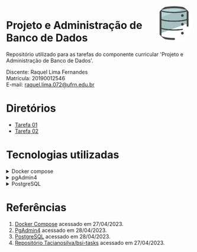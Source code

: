 <div style="display: inline_block"><br>

<img align="right" height="100" style="border-radius:50px;" src="image/image_bd.png">

# Projeto e Administração de Banco de Dados

Repositório utilizado para as tarefas do componente curricular 'Projeto e Administração de Banco de Dados'.
 
Discente: Raquel Lima Fernandes  
Matrícula: 20190012546   
E-mail: raquel.lima.072@ufrn.edu.br

# Diretórios 

* [Tarefa 01](tarefas/t01/tarefa01.md) 
* [Tarefa 02](tarefas/t02/tarefa02.md) 
</div>

# Tecnologias utilizadas

<details>
    <summary>
        <font style="vertical-align: inherit;"> </font>
        <font style="vertical-align: inherit;">Docker compose</font>  
    </summary>
    <br>
    <p>O Docker Compose é uma ferramenta para a criação e execução de múltiplos containers de aplicação. Com o Compose, você pode usar um arquivo do tipo <em>yaml</em> para definir como será o ambiente de sua aplicação e usando um único comando você criará e iniciará todos os serviços definidos.
    <br>
    Para utilizar o docker-compose é necessário seguir três etapas:
    </p>
    <ul dir="auto">
        <li>
             Definir o ambiente necessário para sua aplicação utilizando um Dockerfile (que pode ser reproduzido em qualquer lugar que tenha Docker instalado);
        </li>
        <li>
            Definir no arquivo <em>.yml</em>  quais serviços são essenciais para sua aplicação e a relação entre elas;
        </li>
        <li>
            Executar o comando <em>docker-compose up</em> para que seu ambiente seja criado e configurado.
        </li>
    </ul>
    
</details>
<details>
    <summary>
        <font style="vertical-align: inherit;"> </font>
        <font style="vertical-align: inherit;">pgAdmin4</font>  
    </summary>
    <br>
    <p>
        O pgAdmin é uma plataforma de administração e desenvolvimento de código aberto para o PostgreSQL. Com essa aplicação, você pode ter uma interface gráfica para gerenciar tudo relacionado ao PostgreSQL.
    </p>
    <p>Utilizando a ferramenta:</p>
    <p align="center">
        <img style="border-radius:3px;" src="image/create.jpeg">
        <figcaption align="center">Fonte: De autoria própria (create tables).</figcaption>
    </p>
    <br>
    <p align="center">
        <img style="border-radius:3px;" src="image/inserts.jpeg">
        <figcaption align="center">Fonte: De autoria própria (insert data).</figcaption>
    </p>  
    <br> 
    <p align="center">
        <img style="border-radius:3px;" src="image/consultas.jpeg">
        <figcaption align="center">Fonte: De autoria própria (consultas).</figcaption>
    </p> 
</details>
<details>
    <summary>
        <font style="vertical-align: inherit;"> </font>
        <font style="vertical-align: inherit;">PostgreSQL</font>  
    </summary>
    <br>
    <p>
        O PostgreSQL é um sistema de gerenciamento de bancos de dados objeto-relacional de uso geral, um dos mais avançado sistema de banco de dados de código aberto. 
        <br>
        Hoje, o PostgreSQL é um dos SGBDs (Sistema Gerenciador de Bancos de Dados) de código aberto mais avançados, contando com recursos como:
        <ul>
            <li>Consultas complexas;</li>
            <li>Chaves estrangeiras;</li>
            <li>Integridade transacional;</li>
            <li>Controle de concorrência multiversão;</li>
            <li>Suporte ao modelo híbrido objeto-relacional;</li>
            <li>Facilidade de Acesso;</li>
            <li>Gatilhos;</li>
            <li>Visões;</li>
            <li>Linguagem Procedural em várias linguagens (PL/pgSQL, PL/Python, PL/Java, PL/Perl) para Procedimentos armazenados;</li>
            <li>Indexação por texto;</li>
            <li>Estrutura para guardar dados Georreferenciados PostGIS.</li>
        </ul>
    </p>
    
</details>

# Referências
1. [Docker Compose](https://docs.docker.com/compose/) acessado em 27/04/2023.  
2. [PgAdmin4](https://www.pgadmin.org/download/pgadmin-4-container/)  acessado em 28/04/2023.  
2. [PostgreSQL](https://www.youtube.com/watch?v=uKlRp6CqpDg) acessado em 28/04/2023.
4. [Repositório Tacianosilva/bsi-tasks](https://github.com/tacianosilva/bsi-tasks) acessado em 27/04/2023.
